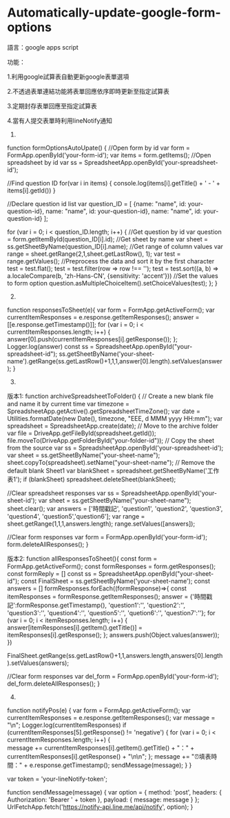 # Automatically-update-google-form-options

語言：google apps script

功能：

1.利用google試算表自動更新google表單選項

2.不透過表單連結功能將表單回應依序即時更新至指定試算表

3.定期封存表單回應至指定試算表

4.當有人提交表單時利用lineNotify通知

1.
function formOptionsAutoUpate() {
  //Open form by id
  var form = FormApp.openById('your-form-id');
  var items = form.getItems();
  //Open spreadsheet by id
  var ss = SpreadsheetApp.openById('your-spreadsheet-id');

  //Find question ID
   for(var i in items) {
   console.log(items[i].getTitle() + ' - ' + items[i].getId())
   }

  //Declare question id list 
  var question_ID = [
    {name: "name", id: your-question-id},
     name: "name", id: your-question-id},
     name: "name", id: your-question-id}
    ];

  for (var i = 0; i < question_ID.length; i++) {
    //Get question by id
    var question = form.getItemById(question_ID[i].id);
    //Get sheet by name
    var sheet = ss.getSheetByName(question_ID[i].name);
    //Get range of column values
    var range = sheet.getRange(2,1,sheet.getLastRow(), 1);
    var test = range.getValues();
    //Preprocess the data and sort it by the first character
    test = test.flat();
    test = test.filter(row => row !== '');
    test = test.sort((a, b) => a.localeCompare(b, 'zh-Hans-CN', {sensitivity: 'accent'}))
    //Set the values to form option
    question.asMultipleChoiceItem().setChoiceValues(test);
  };
}

2.
function responsesToSheet(e){
  var form = FormApp.getActiveForm();
  var currentItemResponses = e.response.getItemResponses();
  answer = [[e.response.getTimestamp()]];
  for (var i = 0; i < currentItemResponses.length; i++) {    
      answer[0].push(currentItemResponses[i].getResponse());
  };
  Logger.log(answer)
  const ss = SpreadsheetApp.openById("your-spreadsheet-id");
  ss.getSheetByName('your-sheet-name').getRange(ss.getLastRow()+1,1,1,answer[0].length).setValues(answer);
}

3.
版本1:
function archiveSpreadsheetToFolder() {
  // Create a new blank file and name it by current time
  var timezone = SpreadsheetApp.getActive().getSpreadsheetTimeZone();
  var date = Utilities.formatDate(new Date(), timezone, "EEE, d MMM yyyy HH:mm");
  var spreadsheet = SpreadsheetApp.create(date);
  // Move to the archive folder
  var file = DriveApp.getFileById(spreadsheet.getId());
  file.moveTo(DriveApp.getFolderById("your-folder-id"));
  // Copy the sheet from the source
  var ss = SpreadsheetApp.openById('your-spreadsheet-id');
  var sheet = ss.getSheetByName("your-sheet-name");
  sheet.copyTo(spreadsheet).setName("your-sheet-name");
  // Remove the default blank Sheet1
  var blankSheet = spreadsheet.getSheetByName('工作表1');
  if (blankSheet) spreadsheet.deleteSheet(blankSheet);

  //Clear spreadsheet responses
  var ss = SpreadsheetApp.openById('your-sheet-id');
  var sheet = ss.getSheetByName("your-sheet-name");
  sheet.clear();
  var answers = ['時間戳記', 'question1', 'question2', 'question3', 'question4', 'question5','question6'];
  var range = sheet.getRange(1,1,1,answers.length);
  range.setValues([answers]);

  //Clear form responses
  var form = FormApp.openById('your-form-id'); 
  form.deleteAllResponses();
}

版本2:
function allResponsesToSheet(){
  const form = FormApp.getActiveForm();
  const formResponses = form.getResponses();
  const formReply = []
  const ss = SpreadsheetApp.openById("your-sheet-id");
  const FinalSheet = ss.getSheetByName('your-sheet-name');
  const answers = []
  formResponses.forEach((formResponse)=>{
    const itemResponses = formResponse.getItemResponses();
    answer = {'時間戳記':formResponse.getTimestamp(), 'question1':'', 'question2':'', 'question3':'',
      'question4':'', 'question5':'', 'quetion6':'', 'question7':''};
    for (var i = 0; i < itemResponses.length; i++) {
      answer[itemResponses[i].getItem().getTitle()] = itemResponses[i].getResponse();
    }; 
    answers.push(Object.values(answer));
  })
  
  FinalSheet.getRange(ss.getLastRow()+1,1,answers.length,answers[0].length).setValues(answers);

  //Clear form responses
  var del_form = FormApp.openById('your-form-id'); 
  del_form.deleteAllResponses();
}

4.
function notifyPos(e) {
  var form = FormApp.getActiveForm();
  var currentItemResponses = e.response.getItemResponses();
  var message = "\n";
  Logger.log(currentItemResponses)
  if (currentItemResponses[5].getResponse() != 'negative') {
    for (var i = 0; i < currentItemResponses.length; i++) {    
      message += currentItemResponses[i].getItem().getTitle() + "：" + currentItemResponses[i].getResponse() + "\n\n";
    };
    message += "⏰填表時間：" + e.response.getTimestamp();
    sendMessage(message);
  }
}

var token = 'your-lineNotify-token';

function sendMessage(message) {
  var option = {
    method: 'post',
    headers: { Authorization: 'Bearer ' + token },
    payload: {
      message: message
    }
  };
  UrlFetchApp.fetch('https://notify-api.line.me/api/notify', option);
}
